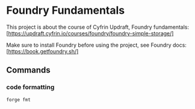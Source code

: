 # Foundry Fundamentals

This project is about the course of Cyfrin Updraft, Foundry fundamentals: [https://updraft.cyfrin.io/courses/foundry/foundry-simple-storage/]

Make sure to install Foundry before using the project, see Foundry docs:
[https://book.getfoundry.sh/]


## Commands

### code formatting

```shell
forge fmt
```
